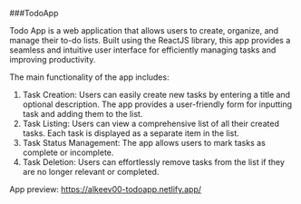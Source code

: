 ###TodoApp

Todo App is a web application that allows users to create, organize, and manage their to-do lists. Built using the ReactJS library, this app provides a seamless and intuitive user interface for efficiently managing tasks and improving productivity.

The main functionality of the app includes:
1. Task Creation: Users can easily create new tasks by entering a title and optional description. The app provides a user-friendly form for inputting task and adding them to the list.
2. Task Listing: Users can view a comprehensive list of all their created tasks. Each task is displayed as a separate item in the list.
3. Task Status Management: The app allows users to mark tasks as complete or incomplete.
4. Task Deletion: Users can effortlessly remove tasks from the list if they are no longer relevant or completed.

App preview: https://alkeev00-todoapp.netlify.app/
